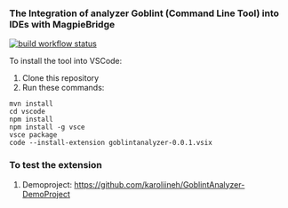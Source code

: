 ### The Integration of analyzer Goblint (Command Line Tool) into IDEs with MagpieBridge

[![build workflow status](https://github.com/goblint/GobPie/actions/workflows/build.yml/badge.svg)](https://github.com/goblint/GobPie/actions/workflows/build.yml)

To install the tool into VSCode:

1. Clone this repository
2. Run these commands:
~~~
mvn install
cd vscode
npm install
npm install -g vsce
vsce package
code --install-extension goblintanalyzer-0.0.1.vsix
~~~


### To test the extension

1. Demoproject: https://github.com/karoliineh/GoblintAnalyzer-DemoProject
